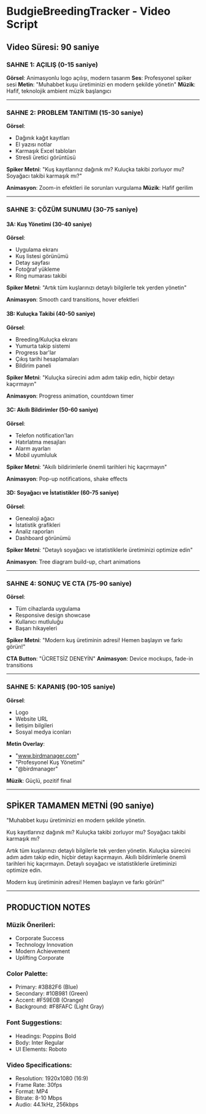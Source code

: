 # BudgieBreedingTracker - Video Script

## Video Süresi: 90 saniye

### SAHNE 1: AÇILIŞ (0-15 saniye)
**Görsel**: Animasyonlu logo açılışı, modern tasarım
**Ses**: Profesyonel spiker sesi
**Metin**: "Muhabbet kuşu üretiminizi en modern şekilde yönetin"
**Müzik**: Hafif, teknolojik ambient müzik başlangıcı

---

### SAHNE 2: PROBLEM TANITIMI (15-30 saniye)
**Görsel**: 
- Dağınık kağıt kayıtları
- El yazısı notlar
- Karmaşık Excel tabloları
- Stresli üretici görüntüsü

**Spiker Metni**: 
"Kuş kayıtlarınız dağınık mı? Kuluçka takibi zorluyor mu? Soyağacı takibi karmaşık mı?"

**Animasyon**: Zoom-in efektleri ile sorunları vurgulama
**Müzik**: Hafif gerilim

---

### SAHNE 3: ÇÖZÜM SUNUMU (30-75 saniye)

#### 3A: Kuş Yönetimi (30-40 saniye)
**Görsel**: 
- Uygulama ekranı
- Kuş listesi görünümü
- Detay sayfası
- Fotoğraf yükleme
- Ring numarası takibi

**Spiker Metni**: 
"Artık tüm kuşlarınızı detaylı bilgilerle tek yerden yönetin"

**Animasyon**: Smooth card transitions, hover efektleri

#### 3B: Kuluçka Takibi (40-50 saniye)
**Görsel**:
- Breeding/Kuluçka ekranı
- Yumurta takip sistemi
- Progress bar'lar
- Çıkış tarihi hesaplamaları
- Bildirim paneli

**Spiker Metni**:
"Kuluçka sürecini adım adım takip edin, hiçbir detayı kaçırmayın"

**Animasyon**: Progress animation, countdown timer

#### 3C: Akıllı Bildirimler (50-60 saniye)
**Görsel**:
- Telefon notification'ları
- Hatırlatma mesajları
- Alarm ayarları
- Mobil uyumluluk

**Spiker Metni**:
"Akıllı bildirimlerle önemli tarihleri hiç kaçırmayın"

**Animasyon**: Pop-up notifications, shake effects

#### 3D: Soyağacı ve İstatistikler (60-75 saniye)
**Görsel**:
- Genealoji ağacı
- İstatistik grafikleri
- Analiz raporları
- Dashboard görünümü

**Spiker Metni**:
"Detaylı soyağacı ve istatistiklerle üretiminizi optimize edin"

**Animasyon**: Tree diagram build-up, chart animations

---

### SAHNE 4: SONUÇ VE CTA (75-90 saniye)
**Görsel**:
- Tüm cihazlarda uygulama
- Responsive design showcase
- Kullanıcı mutluluğu
- Başarı hikayeleri

**Spiker Metni**:
"Modern kuş üretiminin adresi! Hemen başlayın ve farkı görün!"

**CTA Button**: "ÜCRETSİZ DENEYİN"
**Animasyon**: Device mockups, fade-in transitions

---

### SAHNE 5: KAPANIŞ (90-105 saniye)
**Görsel**:
- Logo
- Website URL
- İletişim bilgileri
- Sosyal medya iconları

**Metin Overlay**:
- "www.birdmanager.com"
- "Profesyonel Kuş Yönetimi"
- "@birdmanager"

**Müzik**: Güçlü, pozitif final

---

## SPİKER TAMAMEN METNİ (90 saniye)

"Muhabbet kuşu üretiminizi en modern şekilde yönetin. 

Kuş kayıtlarınız dağınık mı? Kuluçka takibi zorluyor mu? Soyağacı takibi karmaşık mı?

Artık tüm kuşlarınızı detaylı bilgilerle tek yerden yönetin. Kuluçka sürecini adım adım takip edin, hiçbir detayı kaçırmayın. Akıllı bildirimlerle önemli tarihleri hiç kaçırmayın. Detaylı soyağacı ve istatistiklerle üretiminizi optimize edin.

Modern kuş üretiminin adresi! Hemen başlayın ve farkı görün!"

---

## PRODUCTION NOTES

### Müzik Önerileri:
- Corporate Success
- Technology Innovation
- Modern Achievement
- Uplifting Corporate

### Color Palette:
- Primary: #3B82F6 (Blue)
- Secondary: #10B981 (Green)
- Accent: #F59E0B (Orange)
- Background: #F8FAFC (Light Gray)

### Font Suggestions:
- Headings: Poppins Bold
- Body: Inter Regular
- UI Elements: Roboto

### Video Specifications:
- Resolution: 1920x1080 (16:9)
- Frame Rate: 30fps
- Format: MP4
- Bitrate: 8-10 Mbps
- Audio: 44.1kHz, 256kbps